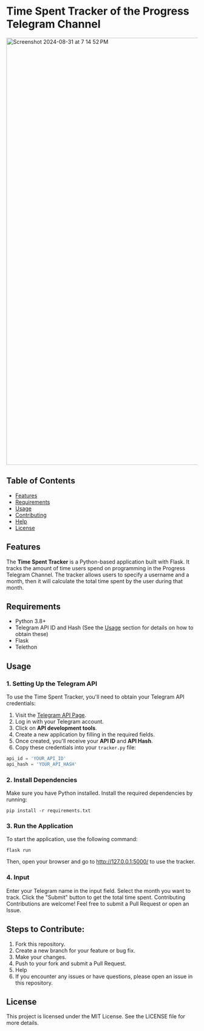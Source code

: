 # Time Spent Tracker of the Progress Telegram Channel

<img width="1123" alt="Screenshot 2024-08-31 at 7 14 52 PM" src="https://github.com/user-attachments/assets/a0344a7b-d0c3-4831-8361-3ddcd1be6910">

## Table of Contents

- [Features](#features)
- [Requirements](#requirements)
- [Usage](#usage)
- [Contributing](#contributing)
- [Help](#help)
- [License](#license)

## Features

The **Time Spent Tracker** is a Python-based application built with Flask. It tracks the amount of time users spend on programming in the Progress Telegram Channel. The tracker allows users to specify a username and a month, then it will calculate the total time spent by the user during that month.

## Requirements

- Python 3.8+
- Telegram API ID and Hash (See the [Usage](#usage) section for details on how to obtain these)
- Flask
- Telethon

## Usage

### 1. Setting Up the Telegram API

To use the Time Spent Tracker, you'll need to obtain your Telegram API credentials:

1. Visit the [Telegram API Page](https://my.telegram.org/apps).
2. Log in with your Telegram account.
3. Click on **API development tools**.
4. Create a new application by filling in the required fields.
5. Once created, you'll receive your **API ID** and **API Hash**.
6. Copy these credentials into your `tracker.py` file:

```python
api_id = 'YOUR_API_ID'
api_hash = 'YOUR_API_HASH'
```

### 2. Install Dependencies
Make sure you have Python installed. Install the required dependencies by running:

```
pip install -r requirements.txt
```
### 3. Run the Application
To start the application, use the following command:

```
flask run
```
Then, open your browser and go to http://127.0.0.1:5000/ to use the tracker.

### 4. Input
Enter your Telegram name in the input field.
Select the month you want to track.
Click the "Submit" button to get the total time spent.
Contributing
Contributions are welcome! Feel free to submit a Pull Request or open an Issue.

## Steps to Contribute:
1. Fork this repository.
2. Create a new branch for your feature or bug fix.
3. Make your changes.
4. Push to your fork and submit a Pull Request.
5. Help
6. If you encounter any issues or have questions, please open an issue in this repository.

## License
This project is licensed under the MIT License. See the LICENSE file for more details.
